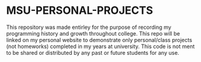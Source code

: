 # MSU-PERSONAL-PROJECTS
This repository was made entirley for the purpose of recording my programming history and growth throughout college. This repo will be linked on my personal website to demonstrate only personal/class projects (not homeworks) completed in my years at university. This code is not ment to be shared or distributed by any past or future students for any use.
